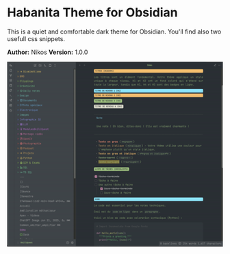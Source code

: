 # Habanita Theme for Obsidian

This is a quiet and comfortable dark theme for Obsidian. You'll find also two usefull css snippets.

**Author:** Nikos
**Version:** 1.0.0

![It looks like this](/img/habanita-big.png)
